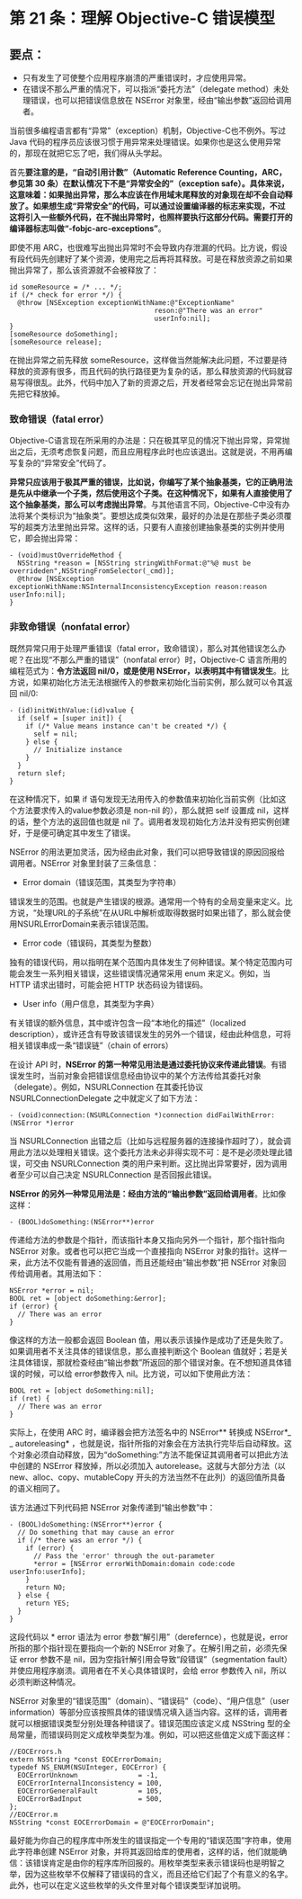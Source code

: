 # 第 21 条：理解 Objective-C 错误模型

## 要点：

* 只有发生了可使整个应用程序崩溃的严重错误时，才应使用异常。
* 在错误不那么严重的情况下，可以指派“委托方法”（delegate method）未处理错误，也可以把错误信息放在 NSError 对象里，经由“输出参数”返回给调用者。

当前很多编程语言都有“异常”（exception）机制，Objective-C也不例外。写过 Java 代码的程序员应该很习惯于用异常来处理错误。如果你也是这么使用异常的，那现在就把它忘了吧，我们得从头学起。

首先**要注意的是，“自动引用计数”（Automatic Reference Counting，ARC，参见第 30 条）在默认情况下不是“异常安全的”（exception safe）。具体来说，这意味着：如果抛出异常，那么本应该在作用域末尾释放的对象现在却不会自动释放了。如果想生成“异常安全”的代码，可以通过设置编译器的标志来实现，不过这将引入一些额外代码，在不抛出异常时，也照样要执行这部分代码。需要打开的编译器标志叫做“-fobjc-arc-exceptions”**。

即使不用 ARC，也很难写出抛出异常时不会导致内存泄漏的代码。比方说，假设有段代码先创建好了某个资源，使用完之后再将其释放。可是在释放资源之前如果抛出异常了，那么该资源就不会被释放了：

```
id someResource = /* ... */;
if (/* check for error */) {
  @throw [NSException exceptionWithName:@"ExceptionName"
                                    reson:@"There was an error"
                                    userInfo:nil];
}
[someResource doSomething];
[someResource release];
```

在抛出异常之前先释放 someResource，这样做当然能解决此问题，不过要是待释放的资源有很多，而且代码的执行路径更为复杂的话，那么释放资源的代码就容易写得很乱。此外，代码中加入了新的资源之后，开发者经常会忘记在抛出异常前先把它释放掉。

### 致命错误（fatal error）

Objective-C语言现在所采用的办法是：只在极其罕见的情况下抛出异常，异常抛出之后，无须考虑恢复问题，而且应用程序此时也应该退出。这就是说，不用再编写复杂的“异常安全”代码了。

**异常只应该用于极其严重的错误，比如说，你编写了某个抽象基类，它的正确用法是先从中继承一个子类，然后使用这个子类。在这种情况下，如果有人直接使用了这个抽象基类，那么可以考虑抛出异常**。与其他语言不同，Objective-C中没有办法将某个类标识为“抽象类”。要想达成类似效果，最好的办法是在那些子类必须覆写的超类方法里抛出异常。这样的话，只要有人直接创建抽象基类的实例并使用它，即会抛出异常：

```
- (void)mustOverrideMethod {
  NSString *reason = [NSString stringWithFormat:@"%@ must be overrideden",NSStringFromSelector(_cmd)];
  @throw [NSException exceptionWithName:NSInternalInconsistencyException reason:reason userInfo:nil];
}
```

### 非致命错误（nonfatal error）

既然异常只用于处理严重错误（fatal error，致命错误），那么对其他错误怎么办呢？在出现“不那么严重的错误”（nonfatal error）时，Objective-C 语言所用的编程范式为：**令方法返回 nil/0，或是使用 NSError，以表明其中有错误发生**。比方说，如果初始化方法无法根据传入的参数来初始化当前实例，那么就可以令其返回 nil/0:

```
- (id)initWithValue:(id)value {
  if (self = [super init]) {
    if (/* Value means instance can't be created */) {
      self = nil;
    } else {
      // Initialize instance
    }
  }
  return slef;
}
```

在这种情况下，如果 if 语句发现无法用传入的参数值来初始化当前实例（比如这个方法要求传入的value参数必须是 non-nil 的），那么就把 self 设置成 nil，这样的话，整个方法的返回值也就是 nil 了。调用者发现初始化方法并没有把实例创建好，于是便可确定其中发生了错误。

NSError 的用法更加灵活，因为经由此对象，我们可以把导致错误的原因回报给调用者。NSError 对象里封装了三条信息：

* Error domain（错误范围，其类型为字符串）

错误发生的范围。也就是产生错误的根源。通常用一个特有的全局变量来定义。比方说，“处理URL的子系统”在从URL中解析或取得数据时如果出错了，那么就会使用NSURLErrorDomain来表示错误范围。

* Error code（错误码，其类型为整数）
 
 独有的错误代码，用以指明在某个范围内具体发生了何种错误。某个特定范围内可能会发生一系列相关错误，这些错误情况通常采用 enum 来定义。例如，当 HTTP 请求出错时，可能会把 HTTP 状态码设为错误码。

* User info（用户信息，其类型为字典）

有关错误的额外信息，其中或许包含一段“本地化的描述”（localized description），或许还含有导致该错误发生的另外一个错误，经由此种信息，可将相关错误串成一条“错误链”（chain of errors）

在设计 API 时，**NSError 的第一种常见用法是通过委托协议来传递此错误**。有错误发生时，当前对象会把错误信息经由协议中的某个方法传给其委托对象（delegate）。例如，NSURLConnection 在其委托协议 NSURLConnectionDelegate 之中就定义了如下方法：

```
- (void)connection:(NSURLConnection *)connection didFailWithError:(NSError *)error
```

当 NSURLConnection 出错之后（比如与远程服务器的连接操作超时了），就会调用此方法以处理相关错误。这个委托方法未必非得实现不可：是不是必须处理此错误，可交由 NSURLConnection 类的用户来判断。这比抛出异常要好，因为调用者至少可以自己决定 NSURLConnection 是否回报此错误。

**NSError 的另外一种常见用法是：经由方法的“输出参数”返回给调用者**。比如像这样：

```
- (BOOL)doSomething:(NSError**)error
```

传递给方法的参数是个指针，而该指针本身又指向另外一个指针，那个指针指向 NSError 对象。或者也可以把它当成一个直接指向 NSError 对象的指针。这样一来，此方法不仅能有普通的返回值，而且还能经由“输出参数”把 NSError 对象回传给调用者。其用法如下：

```
NSError *error = nil;
BOOL ret = [object doSomething:&error];
if (error) {
  // There was an error
}
```

像这样的方法一般都会返回 Boolean 值，用以表示该操作是成功了还是失败了。如果调用者不关注具体的错误信息，那么直接判断这个 Boolean 值就好；若是关注具体错误，那就检查经由“输出参数”所返回的那个错误对象。在不想知道具体错误的时候，可以给 error参数传入 nil。比方说，可以如下使用此方法：

```
BOOL ret = [object doSomething:nil];
if (ret) {
  // There was an error
}
```

实际上，在使用 ARC 时，编译器会把方法签名中的 NSError** 转换成 NSError*_ _ autoreleasing* ，也就是说，指针所指的对象会在方法执行完毕后自动释放。这个对象必须自动释放，因为“doSomething:”方法不能保证其调用者可以把此方法中创建的 NSError 释放掉，所以必须加入 autorelease。这就与大部分方法（以 new、alloc、copy、mutableCopy 开头的方法当然不在此列）的返回值所具备的语义相同了。

该方法通过下列代码把 NSError 对象传递到“输出参数”中：

```
- (BOOL)doSomething:(NSError**)error {
  // Do something that may cause an error
  if (/* there was an error */) {
    if (error) {
      // Pass the 'error' through the out-parameter
      *error = [NSError errorWithDomain:domain code:code userInfo:userInfo];
    }
    return NO;
  } else {
    return YES;
  }
}
```

这段代码以 * error 语法为 error 参数“解引用”（derefernce），也就是说，error所指的那个指针现在要指向一个新的 NSError 对象了。在解引用之前，必须先保证 error 参数不是 nil，因为空指针解引用会导致“段错误”（segmentation fault）并使应用程序崩溃。调用者在不关心具体错误时，会给 error 参数传入 nil，所以必须判断这种情况。 

NSError 对象里的“错误范围”（domain）、“错误码”（code）、“用户信息”（user information）等部分应该按照具体的错误情况填入适当内容。这样的话，调用者就可以根据错误类型分别处理各种错误了。错误范围应该定义成 NSString 型的全局常量，而错误码则定义成枚举类型为准。例如，可以把这些值定义成下面这样：

```
//EOCErrors.h
extern NSString *const EOCErrorDomain;
typedef NS_ENUM(NSUInteger, EOCError) {
  EOCErrorUnknown               = -1,
  EOCErrorInternalInconsistency = 100,
  EOCErrorGeneralFault          = 105,
  EOCErrorBadInput              = 500,
};
//EOCError.m
NSString *const EOCErrorDomain = @"EOCErrorDomain";
```
最好能为你自己的程序库中所发生的错误指定一个专用的“错误范围”字符串，使用此字符串创建 NSError 对象，并将其返回给库的使用者，这样的话，他们就能确信：该错误肯定是由你的程序库所回报的。用枚举类型来表示错误码也是明智之举，因为这些枚举不仅解释了错误码的含义，而且还给它们起了个有意义的名字。此外，也可以在定义这些枚举的头文件里对每个错误类型详加说明。

